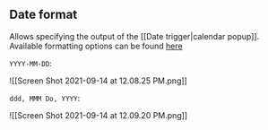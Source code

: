 ## Date format

Allows specifying the output of the [[Date trigger|calendar popup]]. Available formatting options can be found [here](https://momentjs.com/docs/#/displaying/format/)

`YYYY-MM-DD`:

![[Screen Shot 2021-09-14 at 12.08.25 PM.png]]

`ddd, MMM Do, YYYY`:

![[Screen Shot 2021-09-14 at 12.09.20 PM.png]]